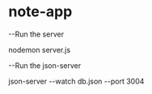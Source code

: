 # note-app

--Run the server

nodemon server.js

--Run the json-server

json-server --watch db.json --port 3004

